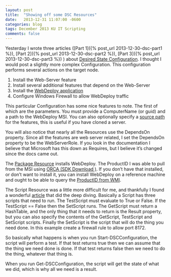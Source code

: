 ```yaml
---
layout: post
title:  "Showing off some DSC Resources"
date:   2013-12-31 11:07:00 -0600
categories: blog
tags: December 2013 KU IT Scripting
comments: false
---
```

Yesterday I wrote three articles ([Part 1]({% post_url 2013-12-30-dsc-part1 %}), [Part 2]({% post_url 2013-12-30-dsc-part2 %}), [Part 3]({% post_url 2013-12-30-dsc-part3 %}) ) about [Desired State Configuration](http://technet.microsoft.com/en-us/library/dn249912.aspx). I thought I would post a slightly more complex Configuration. This configuration performs several actions on the target node.

1. Install the Web-Server feature
2. Install several additional features that depend on the Web-Server
3. Install the [WebDeploy application](http://www.iis.net/downloads/microsoft/web-deploy)
4. Configure Windows Firewall to allow WebDeploy traffic

This particular Configuration has some nice features to note. The first of which are the parameters. You must provide a ComputerName (or guid) and a path to the WebDeploy MSI. You can also optionally specify a [source path](http://technet.microsoft.com/en-us/library/jj127275.aspx) for the features, this is useful if you have cloned a server.

You will also notice that nearly all the Resources use the DependsOn property. Since all the features are web server related, I set the DependsOn property to be the WebServerRole. If you look in the documentation I believe that Microsoft has this down as Requires, but I believe it’s changed since the docs came out.

The [Package Resource](http://technet.microsoft.com/en-us/library/dn282132.aspx) installs WebDeploy. The ProductID I was able to pull from the MSI using [ORCA (SDK Download )](http://www.microsoft.com/click/services/Redirect2.ashx?CR_EAC=300135395). If you don’t have that installed, or don’t want to install it, you can install WebDeploy on a reference machine and ought to be able to query the [ProductID from WMI](http://technet.microsoft.com/en-us/library/dd347651.aspx).

The Script Resource was a little more difficult for me, and thankfully I found a wonderful [article](http://blog.cosmoskey.com/2013/10/) that did the deep diving. Basically a Script has three scripts that need to run. The TestScript must evaluate to True or False. If the TestScript == False then the SetScript runs. The GetScript must return a HashTable, and the only thing that it needs to return is the Result property, but you can also specify the contents of the GetScript, TestScript and SetScript scripts. Finally the SetScript is the script that will do the thing you need done. In this example create a firewall rule to allow port 8172.

So basically what happens is when you run Start-DSCConfiguration, the script will perform a test. If that test returns true then we can assume that the thing we need done is done. If that test returns false then we need to do the thing, whatever that thing is.

When you run Get-DSCConfiguration, the script will get the state of what we did, which is why all we need is a result.
